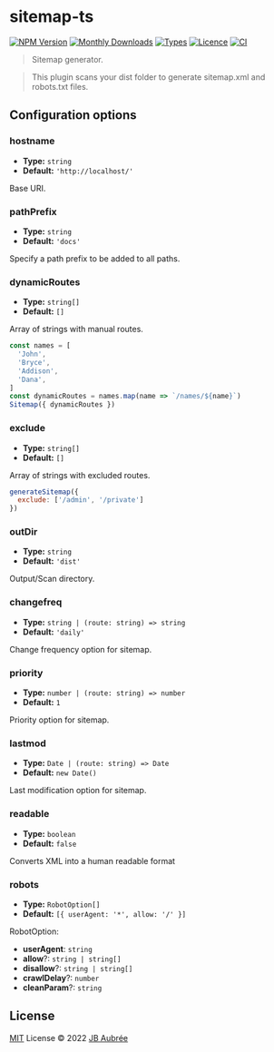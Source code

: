 # sitemap-ts

[![NPM Version](https://badgen.net/npm/v/sitemap-ts)](https://www.npmjs.com/package/sitemap-ts)
[![Monthly Downloads](https://badgen.net/npm/dm/sitemap-ts)](https://www.npmjs.com/package/sitemap-ts)
[![Types](https://badgen.net/npm/types/sitemap-ts)](https://github.com/jbaubree/sitemap-ts/blob/main/src/types.ts)
[![Licence](https://badgen.net/npm/license/sitemap-ts)](https://github.com/jbaubree/sitemap-ts/blob/main/LICENSE)
[![CI](https://github.com/jbaubree/sitemap-ts/actions/workflows/ci.yml/badge.svg?branch=main)](https://github.com/jbaubree/sitemap-ts/actions/workflows/ci.yml)


> Sitemap generator.

> This plugin scans your dist folder to generate sitemap.xml and robots.txt files.

## Configuration options

### hostname

- **Type:** `string`
- **Default:** `'http://localhost/'`

Base URI.

### pathPrefix

- **Type:** `string`
- **Default:** `'docs'`

Specify a path prefix to be added to all paths.

### dynamicRoutes

- **Type:** `string[]`
- **Default:** `[]`

Array of strings with manual routes.
```js
const names = [
  'John',
  'Bryce',
  'Addison',
  'Dana',
]
const dynamicRoutes = names.map(name => `/names/${name}`)
Sitemap({ dynamicRoutes })
```

### exclude

- **Type:** `string[]`
- **Default:** `[]`

Array of strings with excluded routes.
```js
generateSitemap({
  exclude: ['/admin', '/private']
})
```

### outDir

- **Type:** `string`
- **Default:** `'dist'`

Output/Scan directory.

### changefreq

- **Type:** `string | (route: string) => string`
- **Default:** `'daily'`

Change frequency option for sitemap.

### priority

- **Type:** `number | (route: string) => number`
- **Default:** `1`

Priority option for sitemap.

### lastmod

- **Type:** `Date | (route: string) => Date`
- **Default:** `new Date()`

Last modification option for sitemap.

### readable

- **Type:** `boolean`
- **Default:** `false`

Converts XML into a human readable format

### robots

- **Type:** `RobotOption[]`
- **Default:** `[{ userAgent: '*', allow: '/' }]`

RobotOption:
- **userAgent**: `string`
- **allow**?: `string | string[]`
- **disallow**?: `string | string[]`
- **crawlDelay**?: `number`
- **cleanParam**?: `string`

## License

[MIT](./LICENSE) License © 2022 [JB Aubrée](https://github.com/jbaubree)
